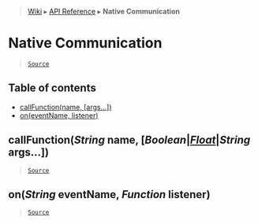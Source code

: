 > [Wiki](Home) ▸ [API Reference](API-Reference) ▸ **Native Communication**

# Native Communication

> [`Source`](/Neft-io/neft/tree/master/src/native/index.litcoffee#native-communication)

## Table of contents
  * [callFunction(name, [args...])](#callfunctionstring-name-booleanfloatstring-args)
  * [on(eventName, listener)](#onstring-eventname-function-listener)

## callFunction(*String* name, [*Boolean*|[*Float*](/Neft-io/neft/wiki/Utils-API.md#boolean-isfloatany-value)|*String* args...])

> [`Source`](/Neft-io/neft/tree/master/src/native/index.litcoffee#callfunctionstring-name-booleanfloatstring-args)

## on(*String* eventName, *Function* listener)

> [`Source`](/Neft-io/neft/tree/master/src/native/index.litcoffee#onstring-eventname-function-listener)

